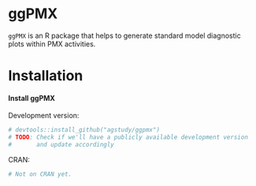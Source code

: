 # ggPMX #

`ggPMX` is an R package that helps to generate standard model diagnostic plots within PMX activities. 

# Installation 


#### Install ggPMX

Development version:
```R
# devtools::install_github("agstudy/ggpmx")
# TODO: Check if we'll have a publicly available development version
#       and update accordingly
```

CRAN:
```R
# Not on CRAN yet.
```

